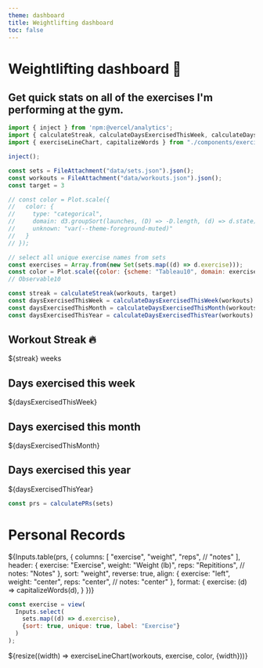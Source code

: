 ```yaml
---
theme: dashboard
title: Weightlifting dashboard
toc: false
---
```

<head>
  <script src="https://cdn.tailwindcss.com"></script>
</head>

<div class="flex flex-col font-sans">
  <h1 class="py-4 font-bold text-4xl">Weightlifting dashboard 💪</h1>
  <h2 class="font-normal text-xl not-italic">Get quick stats on all of the exercises I'm performing at the gym.</h2>
</div>

<!-- Imports -->
```js
import { inject } from 'npm:@vercel/analytics';
import { calculateStreak, calculateDaysExercisedThisWeek, calculateDaysExercisedThisMonth, calculateDaysExercisedThisYear, calculatePRs } from "./components/calculate.js";
import { exerciseLineChart, capitalizeWords } from "./components/exercise-line-chart.js";
```

<!-- Vercel Analytics -->
```js
inject();
```

<!-- Load and transform data -->
```js
const sets = FileAttachment("data/sets.json").json();
const workouts = FileAttachment("data/workouts.json").json();
const target = 3
```

<!-- A shared color scale for consistency, sorted by the number of launches -->
```js
// const color = Plot.scale({
//   color: {
//     type: "categorical",
//     domain: d3.groupSort(launches, (D) => -D.length, (d) => d.state).filter((d) => d !== "Other"),
//     unknown: "var(--theme-foreground-muted)"
//   }
// });
```

<!-- A shared color scale for consistency -->
```js
// select all unique exercise names from sets
const exercises = Array.from(new Set(sets.map((d) => d.exercise)));
const color = Plot.scale({color: {scheme: "Tableau10", domain: exercises}});
// Observable10
```

<!-- Calculate workout streak -->
```js
const streak = calculateStreak(workouts, target)
const daysExercisedThisWeek = calculateDaysExercisedThisWeek(workouts)
const daysExercisedThisMonth = calculateDaysExercisedThisMonth(workouts)
const daysExercisedThisYear = calculateDaysExercisedThisYear(workouts)
```

<!-- Display workout streak on a card with big numbers -->
<div class="grid grid-cols-1 sm:grid-cols-2 lg:grid-cols-4">
  <div class="card">
    <h2>Workout Streak 🔥</h2>
    <span class="big">${streak} weeks</span>
  </div>
  <div class="card">
    <h2>Days exercised this week</h2>
    <span class="big">${daysExercisedThisWeek}</span>
  </div>
  <div class="card">
    <h2>Days exercised this month</h2>
    <span class="big">${daysExercisedThisMonth}</span>
  </div>
  <div class="card">
    <h2>Days exercised this year</h2>
    <span class="big">${daysExercisedThisYear}</span>
  </div>
</div>

<!-- Caluclate and display PRs as a table -->
```js
const prs = calculatePRs(sets)
```

<div class="grid grid-cols-1">
  <div class="card">
    <h1 class="pb-3 font-sans font-semibold text-lg">Personal Records</h1>
    <div class="border border-neutral-300 dark:border-neutral-700">
      ${Inputs.table(prs, {
        columns: [
          "exercise",
          "weight",
          "reps",
          // "notes"
        ],
        header: {
          exercise: "Exercise",
          weight: "Weight (lb)",
          reps: "Repititions",
          // notes: "Notes"
        },
        sort: "weight",
        reverse: true,
        align: {
          exercise: "left",
          weight: "center",
          reps: "center",
          // notes: "center"
        },
        format: {
          exercise: (d) => capitalizeWords(d),
        }
      })}
    </div>
  </div>
</div>


<!-- Display exercise line chart with inputs -->
```js
const exercise = view(
  Inputs.select(
    sets.map((d) => d.exercise),
    {sort: true, unique: true, label: "Exercise"}
  )
);
```

<div class="grid grid-cols-1">
  <div class="card">
    ${resize((width) => exerciseLineChart(workouts, exercise, color, {width}))}
  </div>
</div>
